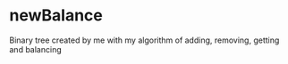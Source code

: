 # newBalance
Binary tree created by me with my algorithm of adding, removing, getting and balancing

